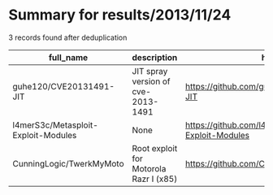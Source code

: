 
# Summary for results/2013/11/24
    
3 records found after deduplication

| full_name | description | html_url | matched_list | matched_count | pushed_at | size | stargazers_count | language | forks_count |
|-------------------------------------|----------------------------------------|--------------------------------------------------------|----------------|-----------------|---------------------------|--------|--------------------|------------|---------------|
| guhe120/CVE20131491-JIT | JIT spray version of cve-2013-1491 | https://github.com/guhe120/CVE20131491-JIT | ['cve-2'] | 1 | 2013-11-24 10:57:52+00:00 | 146 | 9 | Java | 10 |
| l4merS3c/Metasploit-Exploit-Modules | None | https://github.com/l4merS3c/Metasploit-Exploit-Modules | ['exploit'] | 1 | 2013-11-24 03:39:29+00:00 | 104 | 0 | | 0 |
| CunningLogic/TwerkMyMoto | Root exploit for Motorola Razr I (x85) | https://github.com/CunningLogic/TwerkMyMoto | ['exploit'] | 1 | 2013-11-24 18:38:33+00:00 | 108 | 2 | Java | 1 |
